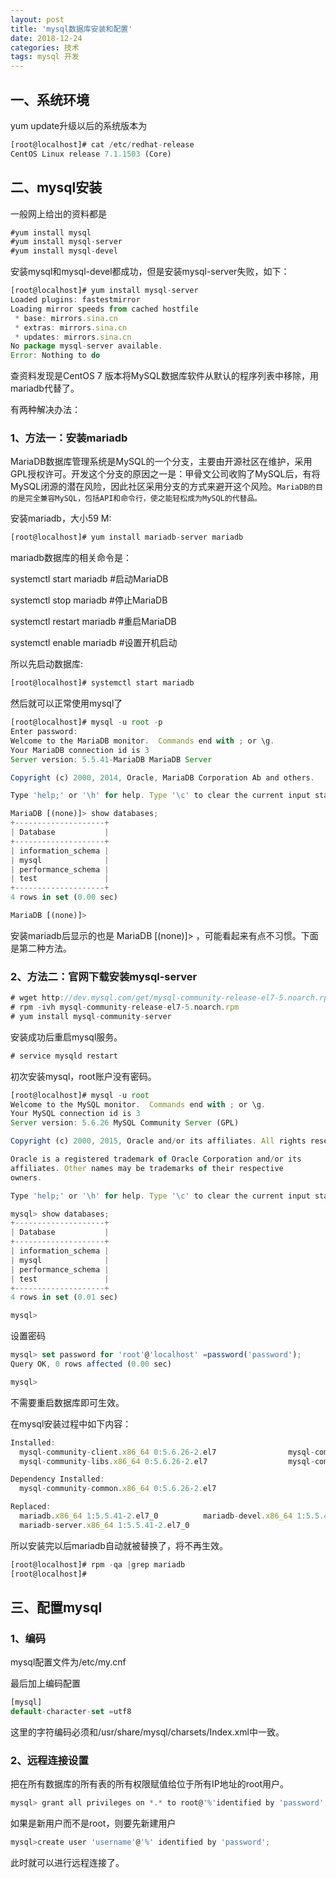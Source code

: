 ```yaml
---
layout: post
title: 'mysql数据库安装和配置'
date: 2018-12-24
categories: 技术
tags: mysql 开发
---
```


## 一、系统环境

yum update升级以后的系统版本为

```javascript
[root@localhost]# cat /etc/redhat-release
CentOS Linux release 7.1.1503 (Core)
```

## 二、mysql安装

一般网上给出的资料都是

```javascript
#yum install mysql
#yum install mysql-server
#yum install mysql-devel
```
安装mysql和mysql-devel都成功，但是安装mysql-server失败，如下：

```javascript
[root@localhost]# yum install mysql-server
Loaded plugins: fastestmirror
Loading mirror speeds from cached hostfile
 * base: mirrors.sina.cn
 * extras: mirrors.sina.cn
 * updates: mirrors.sina.cn
No package mysql-server available.
Error: Nothing to do
```
查资料发现是CentOS 7 版本将MySQL数据库软件从默认的程序列表中移除，用mariadb代替了。

有两种解决办法：

### 1、方法一：安装mariadb

MariaDB数据库管理系统是MySQL的一个分支，主要由开源社区在维护，采用GPL授权许可。开发这个分支的原因之一是：甲骨文公司收购了MySQL后，有将MySQL闭源的潜在风险，因此社区采用分支的方式来避开这个风险。`MariaDB的目的是完全兼容MySQL，包括API和命令行，使之能轻松成为MySQL的代替品。`

安装mariadb，大小59 M:

```javascript
[root@localhost]# yum install mariadb-server mariadb 
```

mariadb数据库的相关命令是：

systemctl start mariadb  #启动MariaDB

systemctl stop mariadb  #停止MariaDB

systemctl restart mariadb  #重启MariaDB

systemctl enable mariadb  #设置开机启动

所以先启动数据库:

```javascript
[root@localhost]# systemctl start mariadb
```

然后就可以正常使用mysql了

```javascript
[root@localhost]# mysql -u root -p
Enter password: 
Welcome to the MariaDB monitor.  Commands end with ; or \g.
Your MariaDB connection id is 3
Server version: 5.5.41-MariaDB MariaDB Server

Copyright (c) 2000, 2014, Oracle, MariaDB Corporation Ab and others.

Type 'help;' or '\h' for help. Type '\c' to clear the current input statement.

MariaDB [(none)]> show databases;
+--------------------+
| Database           |
+--------------------+
| information_schema |
| mysql              |
| performance_schema |
| test               |
+--------------------+
4 rows in set (0.00 sec)

MariaDB [(none)]> 
```
安装mariadb后显示的也是 MariaDB [(none)]> ，可能看起来有点不习惯。下面是第二种方法。

### 2、方法二：官网下载安装mysql-server

```javascript
# wget http://dev.mysql.com/get/mysql-community-release-el7-5.noarch.rpm
# rpm -ivh mysql-community-release-el7-5.noarch.rpm
# yum install mysql-community-server
```

安装成功后重启mysql服务。

```javascript
# service mysqld restart
```

初次安装mysql，root账户没有密码。

```javascript
[root@localhost]# mysql -u root 
Welcome to the MySQL monitor.  Commands end with ; or \g.
Your MySQL connection id is 3
Server version: 5.6.26 MySQL Community Server (GPL)

Copyright (c) 2000, 2015, Oracle and/or its affiliates. All rights reserved.

Oracle is a registered trademark of Oracle Corporation and/or its
affiliates. Other names may be trademarks of their respective
owners.

Type 'help;' or '\h' for help. Type '\c' to clear the current input statement.

mysql> show databases;
+--------------------+
| Database           |
+--------------------+
| information_schema |
| mysql              |
| performance_schema |
| test               |
+--------------------+
4 rows in set (0.01 sec)

mysql> 
```

设置密码

```javascript
mysql> set password for 'root'@'localhost' =password('password');
Query OK, 0 rows affected (0.00 sec)

mysql> 
```

不需要重启数据库即可生效。

在mysql安装过程中如下内容：

```javascript
Installed:
  mysql-community-client.x86_64 0:5.6.26-2.el7                mysql-community-devel.x86_64 0:5.6.26-2.el7                
  mysql-community-libs.x86_64 0:5.6.26-2.el7                  mysql-community-server.x86_64 0:5.6.26-2.el7               

Dependency Installed:
  mysql-community-common.x86_64 0:5.6.26-2.el7                                                                            

Replaced:
  mariadb.x86_64 1:5.5.41-2.el7_0          mariadb-devel.x86_64 1:5.5.41-2.el7_0   mariadb-libs.x86_64 1:5.5.41-2.el7_0  
  mariadb-server.x86_64 1:5.5.41-2.el7_0  
```

所以安装完以后mariadb自动就被替换了，将不再生效。

```javascript
[root@localhost]# rpm -qa |grep mariadb
[root@localhost]# 
```

## 三、配置mysql

### 1、编码

mysql配置文件为/etc/my.cnf

最后加上编码配置

```javascript
[mysql]
default-character-set =utf8
```

这里的字符编码必须和/usr/share/mysql/charsets/Index.xml中一致。

### 2、远程连接设置

把在所有数据库的所有表的所有权限赋值给位于所有IP地址的root用户。

```javascript
mysql> grant all privileges on *.* to root@'%'identified by 'password';
```

如果是新用户而不是root，则要先新建用户

```javascript
mysql>create user 'username'@'%' identified by 'password';  
```

此时就可以进行远程连接了。